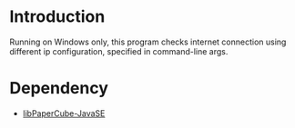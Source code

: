 # Introduction
Running on Windows only, this program checks internet connection using different ip configuration, specified in command-line args.

# Dependency
* [libPaperCube-JavaSE](https://github.com/PaperCube/libPaperCube-JavaSE)